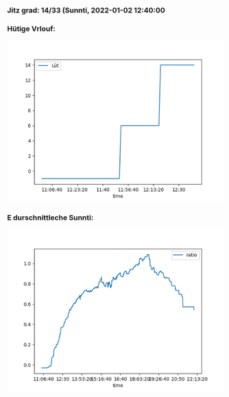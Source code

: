 ### Jitz grad: 14/33 (Sunnti, 2022-01-02 12:40:00

### Hütige Vrlouf:
![Graph](Today.png)

### E durschnittleche Sunnti:
![Graph](Sunnti.png)